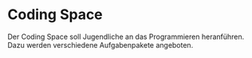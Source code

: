 # Coding Space

Der Coding Space soll Jugendliche an das Programmieren heranführen. Dazu werden verschiedene Aufgabenpakete angeboten.
